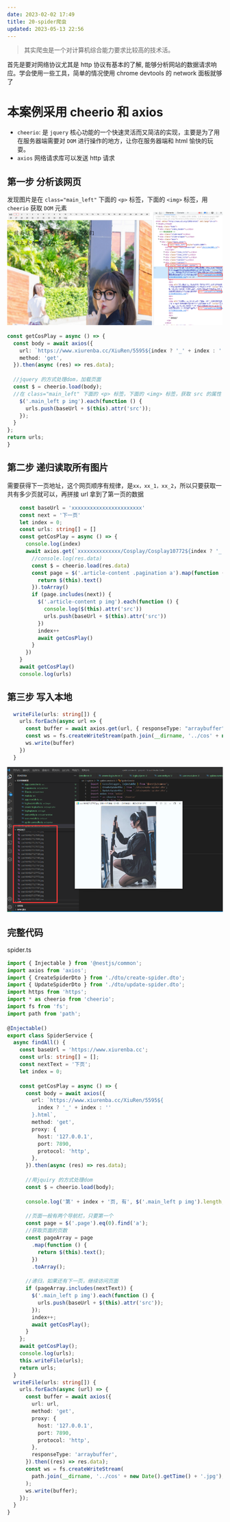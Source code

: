 ```yaml
---
date: 2023-02-02 17:49
title: 20-spider爬虫
updated: 2023-05-13 22:56
---
```


> 其实爬虫是一个对计算机综合能力要求比较高的技术活。

首先是要对网络协议尤其是 http 协议有基本的了解, 能够分析网站的数据请求响应。学会使用一些工具，简单的情况使用 chrome devtools 的 network 面板就够了

# 本案例采用 cheerio 和 axios

- `cheerio`: 是 `jquery` 核心功能的一个快速灵活而又简洁的实现，主要是为了用在服务器端需要对 `DOM` 进行操作的地方，让你在服务器端和 html 愉快的玩耍。
- `axios` 网络请求库可以发送 http 请求

## 第一步 分析该网页

发现图片是在 `class="main_left"` 下面的 `<p>` 标签，下面的 `<img>` 标签，用 `cheerio` 获取 `DOM` 元素
![](./_images/image-2023-02-02_18-19-10-644-20-爬虫.png)

```ts
const getCosPlay = async () => {
  const body = await axios({
    url: `https://www.xiurenba.cc/XiuRen/5595${index ? '_' + index : ''}.html`,
    method: 'get',
  }).then(async (res) => res.data);

  //jquery 的方式处理dom，加载页面
  const $ = cheerio.load(body);
  //在 class="main_left" 下面的 <p> 标签，下面的 <img> 标签，获取 src 的属性
    $('.main_left p img').each(function () {
      urls.push(baseUrl + $(this).attr('src'));
    });
  }
};
return urls;
}
```

## 第二步 递归读取所有图片

需要获得下一页地址，这个网页顺序有规律，是`xx，xx_1，xx_2`，所以只要获取一共有多少页就可以，再拼接 url 拿到了第一页的数据

```ts
    const baseUrl = 'xxxxxxxxxxxxxxxxxxxxxxx'
    const next = '下一页'
    let index = 0;
    const urls: string[] = []
    const getCosPlay = async () => {
      console.log(index)
      await axios.get(`xxxxxxxxxxxxxx/Cosplay/Cosplay10772${index ? '_'+index : ''}.html`).then(async res => {
        //console.log(res.data)
        const $ = cheerio.load(res.data)
        const page = $('.article-content .pagination a').map(function () {
          return $(this).text()
        }).toArray()
        if (page.includes(next)) {
          $('.article-content p img').each(function () {
            console.log($(this).attr('src'))
            urls.push(baseUrl + $(this).attr('src'))
          })
          index++
          await getCosPlay()
        }
      })
    }
    await getCosPlay()
    console.log(urls)
```

## 第三步 写入本地

```ts
  writeFile(urls: string[]) {
    urls.forEach(async url => {
      const buffer = await axios.get(url, { responseType: "arraybuffer" }).then(res=>res.data)
      const ws = fs.createWriteStream(path.join(__dirname, '../cos' + new Date().getTime() + '.jpg'))
      ws.write(buffer)
    })
  }
```

![](./_images/image-2023-02-02_18-36-50-226-20-爬虫.png)

## 完整代码

spider.ts

```ts
import { Injectable } from '@nestjs/common';
import axios from 'axios';
import { CreateSpiderDto } from './dto/create-spider.dto';
import { UpdateSpiderDto } from './dto/update-spider.dto';
import https from 'https';
import * as cheerio from 'cheerio';
import fs from 'fs';
import path from 'path';

@Injectable()
export class SpiderService {
  async findAll() {
    const baseUrl = 'https://www.xiurenba.cc';
    const urls: string[] = [];
    const nextText = '下页';
    let index = 0;

    const getCosPlay = async () => {
      const body = await axios({
        url: `https://www.xiurenba.cc/XiuRen/5595${
          index ? '_' + index : ''
        }.html`,
        method: 'get',
        proxy: {
          host: '127.0.0.1',
          port: 7890,
          protocol: 'http',
        },
      }).then(async (res) => res.data);

      //用jquiry 的方式处理dom
      const $ = cheerio.load(body);

      console.log('第' + index + '页, 有', $('.main_left p img').length, '张');

      //页面一般有两个导航栏，只要第一个
      const page = $('.page').eq(0).find('a');
      //获取页面的页数
      const pageArray = page
        .map(function () {
          return $(this).text();
        })
        .toArray();

      //递归，如果还有下一页，继续访问页面
      if (pageArray.includes(nextText)) {
        $('.main_left p img').each(function () {
          urls.push(baseUrl + $(this).attr('src'));
        });
        index++;
        await getCosPlay();
      }
    };
    await getCosPlay();
    console.log(urls);
    this.writeFile(urls);
    return urls;
  }
  writeFile(urls: string[]) {
    urls.forEach(async (url) => {
      const buffer = await axios({
        url: url,
        method: 'get',
        proxy: {
          host: '127.0.0.1',
          port: 7890,
          protocol: 'http',
        },
        responseType: 'arraybuffer',
      }).then((res) => res.data);
      const ws = fs.createWriteStream(
        path.join(__dirname, '../cos' + new Date().getTime() + '.jpg'),
      );
      ws.write(buffer);
    });
  }
}

```